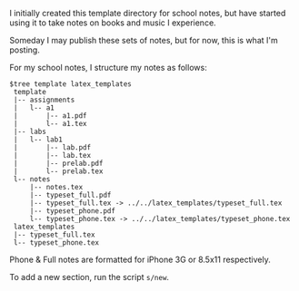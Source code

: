 I initially created this template directory for school notes, but have started
using it to take notes on books and music I experience.

Someday I may publish these sets of notes, but for now, this is what I'm
posting.

For my school notes, I structure my notes as follows:
```
$tree template latex_templates
 template
 |-- assignments
 |   l-- a1
 |       |-- a1.pdf
 |       l-- a1.tex
 |-- labs
 |   l-- lab1
 |       |-- lab.pdf
 |       |-- lab.tex
 |       |-- prelab.pdf
 |       l-- prelab.tex
 l-- notes
     |-- notes.tex
     |-- typeset_full.pdf
     |-- typeset_full.tex -> ../../latex_templates/typeset_full.tex
     |-- typeset_phone.pdf
     l-- typeset_phone.tex -> ../../latex_templates/typeset_phone.tex
 latex_templates
 |-- typeset_full.tex
 l-- typeset_phone.tex
```

Phone & Full notes are formatted for iPhone 3G or 8.5x11 respectively.

To add a new section, run the script `s/new`.
